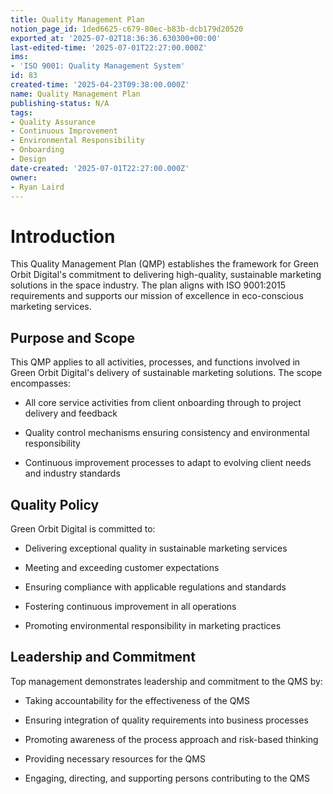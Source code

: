 ```yaml
---
title: Quality Management Plan
notion_page_id: 1ded6625-c679-80ec-b83b-dcb179d20520
exported_at: '2025-07-02T18:36:36.630300+00:00'
last-edited-time: '2025-07-01T22:27:00.000Z'
ims:
- 'ISO 9001: Quality Management System'
id: 83
created-time: '2025-04-23T09:38:00.000Z'
name: Quality Management Plan
publishing-status: N/A
tags:
- Quality Assurance
- Continuous Improvement
- Environmental Responsibility
- Onboarding
- Design
date-created: '2025-07-01T22:27:00.000Z'
owner:
- Ryan Laird
---
```


# Introduction

This Quality Management Plan (QMP) establishes the framework for Green Orbit Digital's commitment to delivering high-quality, sustainable marketing solutions in the space industry. The plan aligns with ISO 9001:2015 requirements and supports our mission of excellence in eco-conscious marketing services.

## Purpose and Scope

This QMP applies to all activities, processes, and functions involved in Green Orbit Digital's delivery of sustainable marketing solutions. The scope encompasses:

- All core service activities from client onboarding through to project delivery and feedback

- Quality control mechanisms ensuring consistency and environmental responsibility

- Continuous improvement processes to adapt to evolving client needs and industry standards

## Quality Policy

Green Orbit Digital is committed to:

- Delivering exceptional quality in sustainable marketing services

- Meeting and exceeding customer expectations

- Ensuring compliance with applicable regulations and standards

- Fostering continuous improvement in all operations

- Promoting environmental responsibility in marketing practices

## Leadership and Commitment

Top management demonstrates leadership and commitment to the QMS by:

- Taking accountability for the effectiveness of the QMS

- Ensuring integration of quality requirements into business processes

- Promoting awareness of the process approach and risk-based thinking

- Providing necessary resources for the QMS

- Engaging, directing, and supporting persons contributing to the QMS